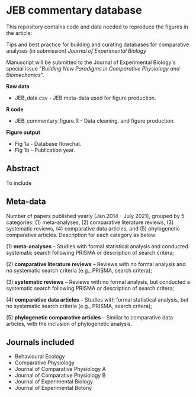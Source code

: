 # JEB commentary database

This repository contains code and data needed to reproduce the figures in the article:

Tips and best practice for building and curating databases for comparative analyses (in submission) *Journal of Experimental Biology*

Manuscript will be submitted to the Journal of Experimental Biology's special issue "*Building New Paradigms in Comparative Physiology and Biomechanics*".

**Raw data**
- JEB_data.csv - JEB meta-data used for figure production.

**R code**
- JEB_commentary_figure.R - Data cleaning, and figure production.

**Figure output**
- Fig 1a - Database flowchat.
- Fig 1b - Publication year.

## Abstract
To include

## Meta-data
Number of papers published yearly (Jan 2014 - July 2021), grouped by 5 categories: (1) meta-analyses, (2) comparative literature reviews, (3) systematic reviews, (4) comparative data articles, and (5) phylogenetic comparative articles. Description for each category as below:

(1) **meta-analyses** – Studies with formal statistical analysis and conducted systematic search following PRISMA or description of search critera;

(2) **comparative literature reviews** – Reviews with no formal analysis and no systematic search criteria (e.g., PRISMA, search critera);

(3) **systematic reviews** – Reviews with no formal analysis, but conducted a systematic search following PRISMA or description of search critera;

(4) **comparative data articles** – Studies with formal statistical analysis, but no systematic search criteria (e.g., PRISMA, search critera);

(5) **phylogenetic comparative articles** – Similar to comparative data articles, with the inclusion of phylogenetic analysis.

## Journals included
- Behavioural Ecology
- Comparative Physiology
- Journal of Comparative Physiology A
- Journal of Comparative Physiology B
- Journal of Experimental Biology
- Journal of Experimental Botony
